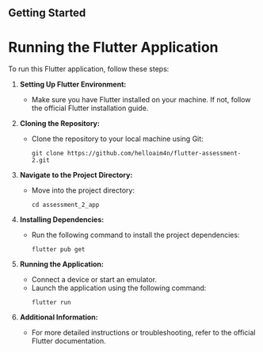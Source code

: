 ## Getting Started

# Running the Flutter Application

To run this Flutter application, follow these steps:

1. **Setting Up Flutter Environment:**

   - Make sure you have Flutter installed on your machine. If not, follow the official Flutter installation guide.

2. **Cloning the Repository:**

   - Clone the repository to your local machine using Git:
     ```
     git clone https://github.com/helloaim4n/flutter-assessment-2.git
     ```

3. **Navigate to the Project Directory:**

   - Move into the project directory:
     ```
     cd assessment_2_app
     ```

4. **Installing Dependencies:**

   - Run the following command to install the project dependencies:
     ```
     flutter pub get
     ```

5. **Running the Application:**

   - Connect a device or start an emulator.
   - Launch the application using the following command:
     ```
     flutter run
     ```

8. **Additional Information:**
   - For more detailed instructions or troubleshooting, refer to the official Flutter documentation.
